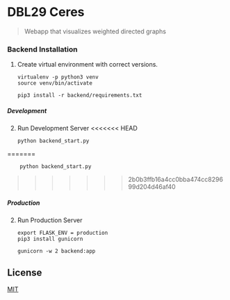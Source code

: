 # DBL29 Ceres
> Webapp that visualizes weighted directed graphs

### Backend Installation

1. Create virtual environment with correct versions. 
    
       virtualenv -p python3 venv
       source venv/bin/activate
       
       pip3 install -r backend/requirements.txt

##### Development
       
2. Run Development Server
<<<<<<< HEAD

       python backend_start.py
=======
    
        python backend_start.py
>>>>>>> 2b0b3ffb16a4cc0bba474cc829699d204d46af40

##### Production

2. Run Production Server

       export FLASK_ENV = production
       pip3 install gunicorn
       
       gunicorn -w 2 backend:app
       

## License

<a href="https://github.com/johanneskool/Ceres29/blob/master/LICENSE">MIT</a>

